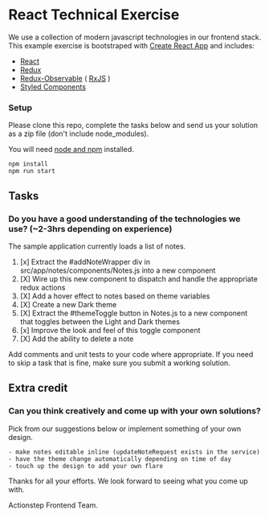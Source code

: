 # React Technical Exercise

We use a collection of modern javascript technologies in our frontend stack.<br>
This example exercise is bootstraped with [Create React App](https://github.com/facebook/create-react-app) and includes:
- [React](https://reactjs.org/)
- [Redux](https://redux.js.org/)
- [Redux-Observable](https://redux-observable.js.org/) ( [RxJS](https://rxjs-dev.firebaseapp.com/) )
- [Styled Components](https://www.styled-components.com/)

### Setup
Please clone this repo, complete the tasks below and send us your solution as a zip file (don't include node_modules).

You will need [node and npm](https://nodejs.org/) installed.

```
npm install
npm run start
```

## Tasks
### Do you have a good understanding of the technologies we use? (~2-3hrs depending on experience)

The sample application currently loads a list of notes.

1. [x] Extract the #addNoteWrapper div in src/app/notes/components/Notes.js into a new component
1. [X] Wire up this new component to dispatch and handle the appropriate redux actions
1. [X] Add a hover effect to notes based on theme variables
1. [X] Create a new Dark theme
1. [X] Extract the #themeToggle button in Notes.js to a new component that toggles between the Light and Dark themes
1. [x] Improve the look and feel of this toggle component
1. [X] Add the ability to delete a note

Add comments and unit tests to your code where appropriate.
If you need to skip a task that is fine, make sure you submit a working solution.

## Extra credit
### Can you think creatively and come up with your own solutions?

Pick from our suggestions below or implement something of your own design.

    - make notes editable inline (updateNoteRequest exists in the service)
    - have the theme change automatically depending on time of day
    - touch up the design to add your own flare

Thanks for all your efforts. We look forward to seeing what you come up with.

Actionstep Frontend Team.
